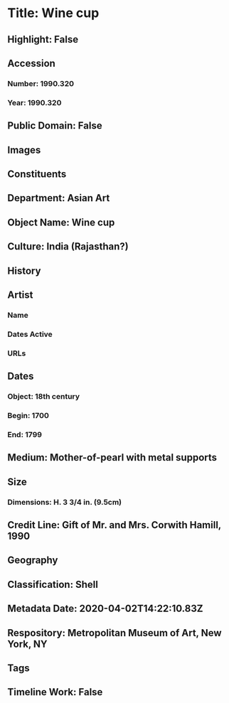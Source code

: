# Title: Wine cup
## Highlight: False
## Accession
### Number: 1990.320
### Year: 1990.320
## Public Domain: False
## Images
## Constituents
## Department: Asian Art
## Object Name: Wine cup
## Culture: India (Rajasthan?)
## History
## Artist
### Name
### Dates Active
### URLs
## Dates
### Object: 18th century
### Begin: 1700
### End: 1799
## Medium: Mother-of-pearl with metal supports
## Size
### Dimensions: H.  3 3/4 in. (9.5cm)
## Credit Line: Gift of Mr. and Mrs. Corwith Hamill, 1990
## Geography
## Classification: Shell
## Metadata Date: 2020-04-02T14:22:10.83Z
## Respository: Metropolitan Museum of Art, New York, NY
## Tags
## Timeline Work: False